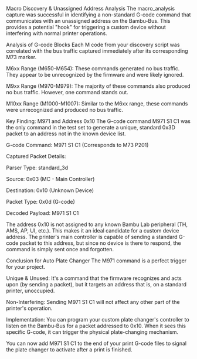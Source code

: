 Macro Discovery & Unassigned Address Analysis
The macro_analysis capture was successful in identifying a non-standard G-code command that communicates with an unassigned address on the Bambu-Bus. This provides a potential "hook" for triggering a custom device without interfering with normal printer operations.

Analysis of G-code Blocks
Each M code from your discovery script was correlated with the bus traffic captured immediately after its corresponding M73 marker.

M6xx Range (M650-M654): These commands generated no bus traffic. They appear to be unrecognized by the firmware and were likely ignored.

M9xx Range (M970-M979): The majority of these commands also produced no bus traffic. However, one command stands out.

M10xx Range (M1000-M1007): Similar to the M6xx range, these commands were unrecognized and produced no bus traffic.

Key Finding: M971 and Address 0x10
The G-code command M971 S1 C1 was the only command in the test set to generate a unique, standard 0x3D packet to an address not in the known device list.

G-code Command: M971 S1 C1 (Corresponds to M73 P201)

Captured Packet Details:

Parser Type: standard_3d

Source: 0x03 (MC - Main Controller)

Destination: 0x10 (Unknown Device)

Packet Type: 0x0d (G-code)

Decoded Payload: M971 S1 C1

The address 0x10 is not assigned to any known Bambu Lab peripheral (TH, AMS, AP, UI, etc.). This makes it an ideal candidate for a custom device address. The printer's main controller is capable of sending a standard G-code packet to this address, but since no device is there to respond, the command is simply sent once and forgotten.

Conclusion for Auto Plate Changer
The M971 command is a perfect trigger for your project.

Unique & Unused: It's a command that the firmware recognizes and acts upon (by sending a packet), but it targets an address that is, on a standard printer, unoccupied.

Non-Interfering: Sending M971 S1 C1 will not affect any other part of the printer's operation.

Implementation: You can program your custom plate changer's controller to listen on the Bambu-Bus for a packet addressed to 0x10. When it sees this specific G-code, it can trigger the physical plate-changing mechanism.

You can now add M971 S1 C1 to the end of your print G-code files to signal the plate changer to activate after a print is finished.